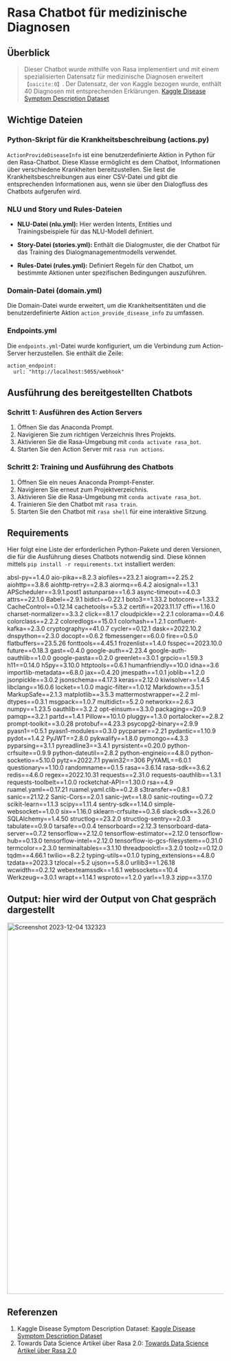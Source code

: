# Rasa Chatbot für medizinische Diagnosen

## Überblick
> Dieser Chatbot wurde mithilfe von Rasa implementiert und mit einem spezialisierten Datensatz für medizinische Diagnosen erweitert&#8203;``【oaicite:0】``&#8203;. Der Datensatz, der von Kaggle bezogen wurde, enthält 40 Diagnosen mit entsprechenden Erklärungen. [Kaggle Disease Symptom Description Dataset](https://www.kaggle.com/datasets/itachi9604/disease-symptom-description-dataset?select=symptom_Description.csv)


## Wichtige Dateien

### Python-Skript für die Krankheitsbeschreibung (actions.py)
`ActionProvideDiseaseInfo` ist eine benutzerdefinierte Aktion in Python für den Rasa-Chatbot. Diese Klasse ermöglicht es dem Chatbot, Informationen über verschiedene Krankheiten bereitzustellen. Sie liest die Krankheitsbeschreibungen aus einer CSV-Datei und gibt die entsprechenden Informationen aus, wenn sie über den Dialogfluss des Chatbots aufgerufen wird.

### NLU und Story und Rules-Dateien
- **NLU-Datei (nlu.yml):** Hier werden Intents, Entities und Trainingsbeispiele für das NLU-Modell definiert.

- **Story-Datei (stories.yml):** Enthält die Dialogmuster, die der Chatbot für das Training des Dialogmanagementmodells verwendet.

- **Rules-Datei (rules.yml):** Definiert Regeln für den Chatbot, um bestimmte Aktionen unter spezifischen Bedingungen auszuführen.

### Domain-Datei (domain.yml)

Die Domain-Datei wurde erweitert, um die Krankheitsentitäten und die benutzerdefinierte Aktion `action_provide_disease_info` zu umfassen.

### Endpoints.yml
Die `endpoints.yml`-Datei wurde konfiguriert, um die Verbindung zum Action-Server herzustellen. Sie enthält die Zeile:
```
action_endpoint:
  url: "http://localhost:5055/webhook"
```

## Ausführung des bereitgestellten Chatbots

### Schritt 1: Ausführen des Action Servers
1. Öffnen Sie das Anaconda Prompt.
2. Navigieren Sie zum richtigen Verzeichnis Ihres Projekts.
3. Aktivieren Sie die Rasa-Umgebung mit `conda activate rasa_bot`.
4. Starten Sie den Action Server mit `rasa run actions`.

### Schritt 2: Training und Ausführung des Chatbots
1. Öffnen Sie ein neues Anaconda Prompt-Fenster.
2. Navigieren Sie erneut zum Projektverzeichnis.
3. Aktivieren Sie die Rasa-Umgebung mit `conda activate rasa_bot`.
4. Trainieren Sie den Chatbot mit `rasa train`.
5. Starten Sie den Chatbot mit `rasa shell` für eine interaktive Sitzung.

## Requirements 
Hier folgt eine Liste der erforderlichen Python-Pakete und deren Versionen, die für die Ausführung dieses Chatbots notwendig sind. Diese können mittels `pip install -r requirements.txt` installiert werden:

absl-py==1.4.0
aio-pika==8.2.3
aiofiles==23.2.1
aiogram==2.25.2
aiohttp==3.8.6
aiohttp-retry==2.8.3
aiormq==6.4.2
aiosignal==1.3.1
APScheduler==3.9.1.post1
astunparse==1.6.3
async-timeout==4.0.3
attrs==22.1.0
Babel==2.9.1
bidict==0.22.1
boto3==1.33.2
botocore==1.33.2
CacheControl==0.12.14
cachetools==5.3.2
certifi==2023.11.17
cffi==1.16.0
charset-normalizer==3.3.2
click==8.1.7
cloudpickle==2.2.1
colorama==0.4.6
colorclass==2.2.2
coloredlogs==15.0.1
colorhash==1.2.1
confluent-kafka==2.3.0
cryptography==41.0.7
cycler==0.12.1
dask==2022.10.2
dnspython==2.3.0
docopt==0.6.2
fbmessenger==6.0.0
fire==0.5.0
flatbuffers==23.5.26
fonttools==4.45.1
frozenlist==1.4.0
fsspec==2023.10.0
future==0.18.3
gast==0.4.0
google-auth==2.23.4
google-auth-oauthlib==1.0.0
google-pasta==0.2.0
greenlet==3.0.1
grpcio==1.59.3
h11==0.14.0
h5py==3.10.0
httptools==0.6.1
humanfriendly==10.0
idna==3.6
importlib-metadata==6.8.0
jax==0.4.20
jmespath==1.0.1
joblib==1.2.0
jsonpickle==3.0.2
jsonschema==4.17.3
keras==2.12.0
kiwisolver==1.4.5
libclang==16.0.6
locket==1.0.0
magic-filter==1.0.12
Markdown==3.5.1
MarkupSafe==2.1.3
matplotlib==3.5.3
mattermostwrapper==2.2
ml-dtypes==0.3.1
msgpack==1.0.7
multidict==5.2.0
networkx==2.6.3
numpy==1.23.5
oauthlib==3.2.2
opt-einsum==3.3.0
packaging==20.9
pamqp==3.2.1
partd==1.4.1
Pillow==10.1.0
pluggy==1.3.0
portalocker==2.8.2
prompt-toolkit==3.0.28
protobuf==4.23.3
psycopg2-binary==2.9.9
pyasn1==0.5.1
pyasn1-modules==0.3.0
pycparser==2.21
pydantic==1.10.9
pydot==1.4.2
PyJWT==2.8.0
pykwalify==1.8.0
pymongo==4.3.3
pyparsing==3.1.1
pyreadline3==3.4.1
pyrsistent==0.20.0
python-crfsuite==0.9.9
python-dateutil==2.8.2
python-engineio==4.8.0
python-socketio==5.10.0
pytz==2022.7.1
pywin32==306
PyYAML==6.0.1
questionary==1.10.0
randomname==0.1.5
rasa==3.6.14
rasa-sdk==3.6.2
redis==4.6.0
regex==2022.10.31
requests==2.31.0
requests-oauthlib==1.3.1
requests-toolbelt==1.0.0
rocketchat-API==1.30.0
rsa==4.9
ruamel.yaml==0.17.21
ruamel.yaml.clib==0.2.8
s3transfer==0.8.1
sanic==21.12.2
Sanic-Cors==2.0.1
sanic-jwt==1.8.0
sanic-routing==0.7.2
scikit-learn==1.1.3
scipy==1.11.4
sentry-sdk==1.14.0
simple-websocket==1.0.0
six==1.16.0
sklearn-crfsuite==0.3.6
slack-sdk==3.26.0
SQLAlchemy==1.4.50
structlog==23.2.0
structlog-sentry==2.0.3
tabulate==0.9.0
tarsafe==0.0.4
tensorboard==2.12.3
tensorboard-data-server==0.7.2
tensorflow==2.12.0
tensorflow-estimator==2.12.0
tensorflow-hub==0.13.0
tensorflow-intel==2.12.0
tensorflow-io-gcs-filesystem==0.31.0
termcolor==2.3.0
terminaltables==3.1.10
threadpoolctl==3.2.0
toolz==0.12.0
tqdm==4.66.1
twilio==8.2.2
typing-utils==0.1.0
typing_extensions==4.8.0
tzdata==2023.3
tzlocal==5.2
ujson==5.8.0
urllib3==1.26.18
wcwidth==0.2.12
webexteamssdk==1.6.1
websockets==10.4
Werkzeug==3.0.1
wrapt==1.14.1
wsproto==1.2.0
yarl==1.9.3
zipp==3.17.0

## Output: hier wird der Output von Chat gespräch dargestellt
<img width="863" alt="Screenshot 2023-12-04 132323" src="https://github.com/itsmeeeeeee/chatbot_rasa/assets/96257594/568747d0-70f5-403f-b18e-7dd6df17fdf0">

## Referenzen

1. Kaggle Disease Symptom Description Dataset: [Kaggle Disease Symptom Description Dataset](https://www.kaggle.com/datasets/itachi9604/disease-symptom-description-dataset?select=symptom_Description.csv)
2. Towards Data Science Artikel über Rasa 2.0: [Towards Data Science Artikel über Rasa 2.0](https://towardsdatascience.com/chatbots-made-easier-with-rasa-2-0-b999323cdde)
